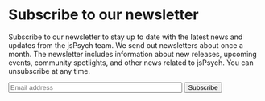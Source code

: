 # Subscribe to our newsletter

Subscribe to our newsletter to stay up to date with the latest news and updates from the jsPsych team.
We send out newsletters about once a month.
The newsletter includes information about new releases, upcoming events, community spotlights, and other news related to jsPsych.
You can unsubscribe at any time.


<form method="post" name="subscribeform" id="subscribeform" enctype="multipart/form-data"> 
<input type="email" name="email" placeholder="Email address" id="email" size="40" class="md-input" required>
<input type="hidden" name="htmlemail" value="1"> 
<input type="hidden" name="list[2]" value="signup" /> 
<input type="hidden" name="subscribe" value="subscribe"/> 
<button class='md-button md-button--primary' onclick="if (checkform()) {submitForm();} return false;" >Subscribe</button> 
<div id="result" style="color: red;"></div> 
</form>

<script type="text/javascript"> 

  function checkform() { 
    const re = /^[a-zA-Z0-9._%+-]+@[a-zA-Z0-9.-]+\.[a-zA-Z]{2,}$/;    
    const emailInput = document.getElementById("email");
    const resultDiv = document.getElementById("result");
    
    if (!re.test(emailInput.value)) {
        resultDiv.innerHTML = "Please enter a valid email address";
        emailInput.focus();
        return false;
    }
    return true;
  } 

  async function submitForm() { 
    const emailInput = document.getElementById("email");
    const successMessage = 'Thank you for your registration. Please check your email to confirm.'; 
    const url = 'https://mail.jspsych.org/?p=asubscribe&id=6';
    const resultDiv = document.getElementById("result");
    const subscribeButton = document.querySelector('button#subscribe');

    // Disable the subscribe button
    subscribeButton.disabled = true;

    try {
      const response = await fetch(url, {
        method: 'POST',
        headers: {
          'Content-Type': 'application/x-www-form-urlencoded', // Adjust based on your content type
        },
        body: new URLSearchParams(new FormData(document.getElementById('subscribeform'))),
      });

      const data = await response.text();
      resultDiv.innerHTML = successMessage;
    } catch (error) {
      resultDiv.innerHTML = 'An error occurred. Please try again later.';
    } finally {
      // Re-enable the subscribe button
      subscribeButton.disabled = false;
    }
  }

  document.querySelector('button#subscribe').addEventListener('click', submitForm);
</script>

